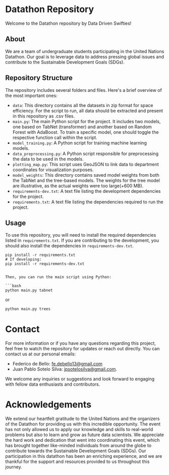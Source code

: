 # Datathon Repository

Welcome to the Datathon repository by Data Driven Swifties!

## About

We are a team of undergraduate students participating in the United Nations Datathon. Our goal is to leverage data to address pressing global issues and contribute to the Sustainable Development Goals (SDGs).

## Repository Structure

The repository includes several folders and files. Here's a brief overview of the most important ones:

- `data`: This directory contains all the datasets in zip format for space efficiency. For the script to run, all data should be extracted and present in this repository as .csv files.
- `main.py`: The main Python script for the project. It includes two models, one based on TabNet (transformer) and another based on Random Forest with AdaBoost. To train a specific model, one should toggle the respective function call within the script.
- `model_training.py`: A Python script for training machine learning models.
- `data_preprocessing.py`: A Python script responsible for preprocessing the data to be used in the models.
- `plotting_map.py`: This script uses GeoJSON to link data to department coordinates for visualization purposes.
- `model_weights`: This directory contains saved model weights from both the TabNet and the tree-based models. The weights for the tree model are illustrative, as the actual weights were too large(+600 MB).
- `requirements-dev.txt`: A text file listing the development dependencies for the project.
- `requirements.txt`: A text file listing the dependencies required to run the project.

## Usage

To use this repository, you will need to install the required dependencies listed in `requirements.txt`. If you are contributing to the development, you should also install the dependencies in `requirements-dev.txt`.

```bashmight
pip install -r requirements.txt
# If developing:
pip install -r requirements-dev.txt


Then, you can run the main script using Python:

```bash
python main.py tabnet
```
or 

```bash
python main.py trees
```

# Contact

For more information or if you have any questions regarding this project, feel free to watch the repository for updates or reach out directly. You can contact us at our personal emails:

- Federico de Bello: [fe.debello13@gmail.com](mailto:fe.debello13@gmail.com)
- Juan Pablo Sotelo Silva: [jpsotelosilva@gmail.com](mailto:jpsotelosilva@gmail.com).

We welcome any inquiries or suggestions and look forward to engaging with fellow data enthusiasts and contributors.

# Acknowledgements

We extend our heartfelt gratitude to the United Nations and the organizers of the Datathon for providing us with this incredible opportunity. The event has not only allowed us to apply our knowledge and skills to real-world problems but also to learn and grow as future data scientists. We appreciate the hard work and dedication that went into coordinating this event, which has brought together like-minded individuals from around the globe to contribute towards the Sustainable Development Goals (SDGs). Our participation in this datathon has been an enriching experience, and we are thankful for the support and resources provided to us throughout this journey.
